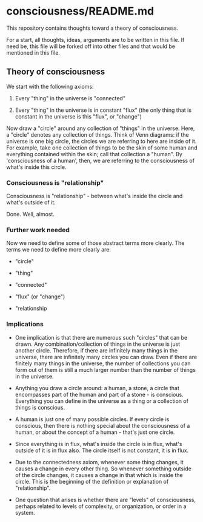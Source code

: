 # consciousness/README.md

This repository contains thoughts toward a theory of consciousness.

For a start, all thoughts, ideas, arguments are to be written in this
file. If need be, this file will be forked off into other files and
that would be mentioned in this file.

## Theory of consciousness

We start with the following axioms:

1. Every "thing" in the universe is "connected"

2. Every "thing" in the universe is in constant "flux" (the only thing
   that is constant in the universe is this "flux", or "change")

Now draw a "circle" around any collection of "things" in the universe.
Here, a "circle" denotes any collection of things. Think of Venn
diagrams: if the universe is one big circle, the circles we are
referring to here are inside of it.  For example, take one collection
of things to be the skin of some human and everything contained within
the skin; call that collection a "human".  By 'consciousness of a
human', then, we are referring to the consciousness of what's inside
this circle.

### Consciousness is "relationship"

Consciousness is "relationship" - between what's inside the circle and
what's outside of it.

Done. Well, almost.

### Further work needed

Now we need to define some of those abstract terms more clearly. The
terms we need to define more clearly are:

* "circle"

* "thing"

* "connected"

* "flux" (or "change")

* "relationship

### Implications

* One implication is that there are numerous such "circles" that can
  be drawn.  Any combination/collection of things in the universe is
  just another circle. Therefore, if there are infinitely many things
  in the universe, there are infinitely many circles you can
  draw. Even if there are finitely many things in the universe, the
  number of collections you can form out of them is still a much
  larger number than the number of things in the universe.

* Anything you draw a circle around: a human, a stone, a circle that
  encompasses part of the human and part of a stone - is
  conscious. Everything you can define in the universe as a thing or a
  collection of things is conscious.

* A human is just one of many possible circles. If every circle is
  conscious, then there is nothing special about the consciousness of
  a human, or about the concept of a human - that's just one circle.

* Since everything is in flux, what's inside the circle is in
  flux, what's outside of it is in flux also. The circle itself is
  not constant, it is in flux.

* Due to the connectedness axiom, whenever some thing changes, it
  causes a change in every other thing. So whenever something outside
  of the circle changes, it causes a change in that which is inside
  the circle.  This is the beginning of the definition or explanation
  of "relationship".

* One question that arises is whether there are "levels" of
  consciousness, perhaps related to levels of complexity, or
  organization, or order in a system.
